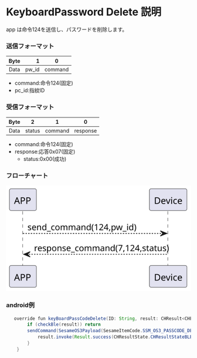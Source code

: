 # KeyboardPassword Delete 説明
app は命令124を送信し、パスワードを削除します。
### 送信フォーマット

|  Byte  |     1 |    0     |
|:------:|------:|:--------:|
| Data   | pw_id |  command |

- command:命令124(固定)
- pc_id:指紋ID




### 受信フォーマット

| Byte  |        2   |     1     |     0      |
|:---:|:-----------:|:----:|:---------:|
| Data |  status | command |response   |
- command:命令124(固定)
- response:応答0x07(固定)
    - status:0x00(成功)




### フローチャート
![icon](kbpc_delete.svg)





### android例
``` java
   override fun keyBoardPassCodeDelete(ID: String, result: CHResult<CHEmpty>) {
        if (checkBle(result)) return
        sendCommand(SesameOS3Payload(SesameItemCode.SSM_OS3_PASSCODE_DELETE.value, ID.hexStringToByteArray())) { res ->
            result.invoke(Result.success(CHResultState.CHResultStateBLE(CHEmpty())))
        }
    }
```
